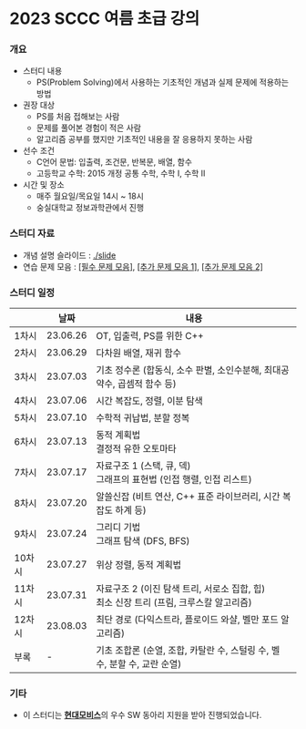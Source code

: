 # 2023 SCCC 여름 초급 강의

### 개요

* 스터디 내용
  * PS(Problem Solving)에서 사용하는 기초적인 개념과 실제 문제에 적용하는 방법
* 권장 대상
  * PS를 처음 접해보는 사람
  * 문제를 풀어본 경험이 적은 사람
  * 알고리즘 공부를 했지만 기초적인 내용을 잘 응용하지 못하는 사람
* 선수 조건
  * C언어 문법: 입출력, 조건문, 반복문, 배열, 함수
  * 고등학교 수학: 2015 개정 공통 수학, 수학 I, 수학 II
* 시간 및 장소
  * 매주 월요일/목요일 14시 ~ 18시
  * 숭실대학교 정보과학관에서 진행

### 스터디 자료

* 개념 설명 슬라이드 : [./slide](./slide)
* 연습 문제 모음 : [[필수 문제 모음]](https://www.acmicpc.net/workbook/view/16296), [[추가 문제 모음 1]](https://www.acmicpc.net/workbook/view/16297), [[추가 문제 모음 2]](https://www.acmicpc.net/workbook/view/16298)

### 스터디 일정

|        | 날짜     | 내용                                                         |
| ------ | -------- | ------------------------------------------------------------ |
| 1차시  | 23.06.26 | OT, 입출력, PS를 위한 C++                                    |
| 2차시  | 23.06.29 | 다차원 배열, 재귀 함수                                       |
| 3차시  | 23.07.03 | 기초 정수론 (합동식, 소수 판별, 소인수분해, 최대공약수, 곱셈적 함수 등) |
| 4차시  | 23.07.06 | 시간 복잡도, 정렬, 이분 탐색                                 |
| 5차시  | 23.07.10 | 수학적 귀납법, 분할 정복                                     |
| 6차시  | 23.07.13 | 동적 계획법<br />결정적 유한 오토마타                        |
| 7차시  | 23.07.17 | 자료구조 1 (스택, 큐, 덱)<br />그래프의 표현법 (인접 행렬, 인접 리스트) |
| 8차시  | 23.07.20 | 알쓸신잡 (비트 연산, C++ 표준 라이브러리, 시간 복잡도 하계 등) |
| 9차시  | 23.07.24 | 그리디 기법<br />그래프 탐색 (DFS, BFS)                      |
| 10차시 | 23.07.27 | 위상 정렬, 동적 계획법                                       |
| 11차시 | 23.07.31 | 자료구조 2 (이진 탐색 트리, 서로소 집합, 힙)<br />최소 신장 트리 (프림, 크루스칼 알고리즘) |
| 12차시 | 23.08.03 | 최단 경로 (다익스트라, 플로이드 와샬, 벨만 포드 알고리즘)    |
| 부록   | -        | 기초 조합론 (순열, 조합, 카탈란 수, 스털링 수, 벨 수, 분할 수, 교란 순열) |

### 기타

* 이 스터디는 [**현대모비스**](https://www.mobis.co.kr/kr/index.do)의 우수 SW 동아리 지원을 받아 진행되었습니다.

